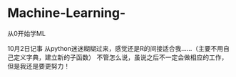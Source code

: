 # Machine-Learning-
从0开始学ML

10月2日记事
从python迷迷糊糊过来，感觉还是R的间接适合我……（主要不用自己定义字典，建立新的子函数）
不管怎么说，虽说之后不一定会做相应的工作，但是我还是要更努力！

